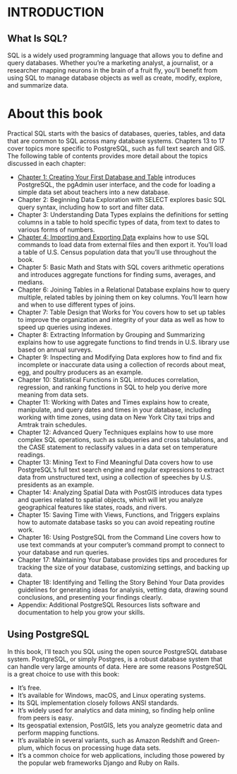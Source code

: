 # INTRODUCTION
## What Is SQL? 
SQL is a widely used programming language that allows you to define and query databases. Whether you’re a marketing analyst, a journalist, or a researcher mapping neurons in the brain of a fruit fly, you’ll benefit from using SQL to manage database objects as well as create, modify, explore, and summarize data.

# About this book
Practical SQL starts with the basics of databases, queries, tables, and data that are common to SQL across many database systems. Chapters 13 to 17 cover topics more specific to PostgreSQL, such as full text search and GIS. The following table of contents provides more detail about the topics discussed in each chapter:
- [Chapter 1: Creating Your First Database and Table](./ch01.create-database-table/README.md) introduces PostgreSQL, the pgAdmin user interface, and the code for loading a simple data set about teachers into a new database. 
- Chapter 2: Beginning Data Exploration with SELECT explores basic SQL query syntax, including how to sort and filter data.
- Chapter 3: Understanding Data Types explains the definitions for setting columns in a table to hold specific types of data, from text to dates to various forms of numbers. 
- [Chapter 4: Importing and Exporting Data](./ch04.import-export-data/README.md) explains how to use SQL commands to load data from external files and then export it. You’ll load a table of U.S. Census population data that you’ll use throughout the book. 
- Chapter 5: Basic Math and Stats with SQL covers arithmetic operations and introduces aggregate functions for finding sums, averages, and medians. 
- Chapter 6: Joining Tables in a Relational Database explains how to query multiple, related tables by joining them on key columns. You’ll learn how and when to use different types of joins.
- Chapter 7: Table Design that Works for You covers how to set up tables to improve the organization and integrity of your data as well as how to speed up queries using indexes. 
- Chapter 8: Extracting Information by Grouping and Summarizing explains how to use aggregate functions to find trends in U.S. library use based on annual surveys. 
- Chapter 9: Inspecting and Modifying Data explores how to find and fix incomplete or inaccurate data using a collection of records about meat, egg, and poultry producers as an example. 
- Chapter 10: Statistical Functions in SQL introduces correlation, regression, and ranking functions in SQL to help you derive more meaning from data sets. 
- Chapter 11: Working with Dates and Times explains how to create, manipulate, and query dates and times in your database, including working with time zones, using data on New York City taxi trips and Amtrak train schedules. 
- Chapter 12: Advanced Query Techniques explains how to use more complex SQL operations, such as subqueries and cross tabulations, and the CASE statement to reclassify values in a data set on temperature readings. 
- Chapter 13: Mining Text to Find Meaningful Data covers how to use PostgreSQL’s full text search engine and regular expressions to extract data from unstructured text, using a collection of speeches by U.S. presidents as an example. 
- Chapter 14: Analyzing Spatial Data with PostGIS introduces data types and queries related to spatial objects, which will let you analyze geographical features like states, roads, and rivers. 
- Chapter 15: Saving Time with Views, Functions, and Triggers explains how to automate database tasks so you can avoid repeating routine work.
- Chapter 16: Using PostgreSQL from the Command Line covers how to use text commands at your computer’s command prompt to connect to your database and run queries. 
- Chapter 17: Maintaining Your Database provides tips and procedures for tracking the size of your database, customizing settings, and backing up data. 
- Chapter 18: Identifying and Telling the Story Behind Your Data provides guidelines for generating ideas for analysis, vetting data, drawing sound conclusions, and presenting your findings clearly. 
- Appendix: Additional PostgreSQL Resources lists software and documentation to help you grow your skills.

## Using PostgreSQL 
In this book, I’ll teach you SQL using the open source PostgreSQL database system. PostgreSQL, or simply Postgres, is a robust database system that can handle very large amounts of data. Here are some reasons PostgreSQL is a great choice to use with this book: 
- It’s free. 
- It’s available for Windows, macOS, and Linux operating systems. 
- Its SQL implementation closely follows ANSI standards. 
- It’s widely used for analytics and data mining, so finding help online from peers is easy. 
- Its geospatial extension, PostGIS, lets you analyze geometric data and perform mapping functions. 
- It’s available in several variants, such as Amazon Redshift and Green- plum, which focus on processing huge data sets. 
- It’s a common choice for web applications, including those powered by the popular web frameworks Django and Ruby on Rails.